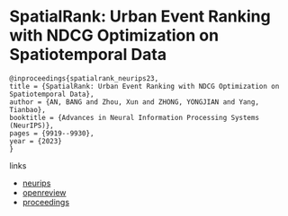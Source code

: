 # SpatialRank: Urban Event Ranking with NDCG Optimization on Spatiotemporal Data

```
@inproceedings{spatialrank_neurips23,
title = {SpatialRank: Urban Event Ranking with NDCG Optimization on Spatiotemporal Data},
author = {AN, BANG and Zhou, Xun and ZHONG, YONGJIAN and Yang, Tianbao},
booktitle = {Advances in Neural Information Processing Systems (NeurIPS)},
pages = {9919--9930},
year = {2023}
}
```

links
- [neurips](https://nips.cc/Conferences/2023/Schedule?showEvent=70628)
- [openreview](https://openreview.net/forum?id=ks7Mf5lzSx)
- [proceedings](https://papers.nips.cc//paper_files/paper/2023/hash/1f3cbee17170c3ffff3e413d2df54f6b-Abstract-Conference.html)
